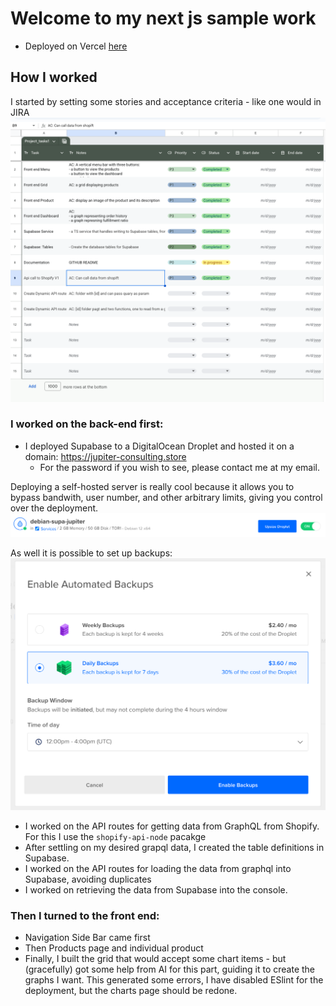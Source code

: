 # Welcome to my next js sample work

- Deployed on Vercel [here](https://nextjsdemo-tau-five.vercel.app/)

## How I worked

I started by setting some stories and acceptance criteria - like one would in JIRA
![alt text](image.png)

### I worked on the back-end first:

- I deployed Supabase to a DigitalOcean Droplet and hosted it on a domain: https://jupiter-consulting.store
  - For the password if you wish to see, please contact me at my email.

Deploying a self-hosted server is really cool because it allows you to bypass bandwith, user number, and other arbitrary limits, giving you control over the deployment.
![alt text](image-2.png)

As well it is possible to set up backups:
![alt text](image-1.png)

- I worked on the API routes for getting data from GraphQL from Shopify. For this I use the `shopify-api-node` pacakge
- After settling on my desired grapql data, I created the table definitions in Supabase.
- I worked on the API routes for loading the data from graphql into Supabase, avoiding duplicates
- I worked on retrieving the data from Supabase into the console.

### Then I turned to the front end:

- Navigation Side Bar came first
- Then Products page and individual product
- Finally, I built the grid that would accept some chart items - but (gracefully) got some help from AI for this part, guiding it to create the graphs I want. This generated some errors, I have disabled ESlint for the deployment, but the charts page should be redone.
